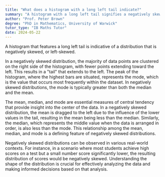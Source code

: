 ```yaml
---
title: "What does a histogram with a long left tail indicate?"
summary: "A histogram with a long left tail signifies a negatively skewed or left-skewed distribution, where data values are concentrated on the right and taper off towards the left."
author: "Prof. Peter Brown"
degree: "PhD in Mathematics, University of Warwick"
tutor_type: "IB Maths Tutor"
date: 2024-05-22
---
```


A histogram that features a long left tail is indicative of a distribution that is negatively skewed, or left-skewed.

In a negatively skewed distribution, the majority of data points are clustered on the right side of the histogram, with fewer points extending toward the left. This results in a "tail" that extends to the left. The peak of the histogram, where the highest bars are situated, represents the mode, which is the value that occurs most frequently within the dataset. In negatively skewed distributions, the mode is typically greater than both the median and the mean.

The mean, median, and mode are essential measures of central tendency that provide insight into the center of the data. In a negatively skewed distribution, the mean is dragged to the left due to the influence of the lower values in the tail, resulting in the mean being less than the median. Similarly, the median, which represents the middle value when the data is arranged in order, is also less than the mode. This relationship among the mean, median, and mode is a defining feature of negatively skewed distributions.

Negatively skewed distributions can be observed in various real-world contexts. For instance, in a scenario where most students achieve high scores on a test but a small number score significantly lower, the resulting distribution of scores would be negatively skewed. Understanding the shape of the distribution is crucial for effectively analyzing the data and making informed decisions based on that analysis.
    